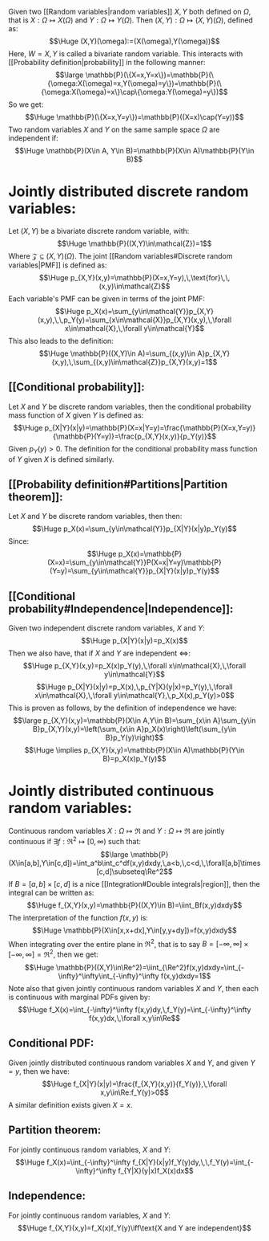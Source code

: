 Given two [[Random variables|random variables]] $X,Y$ both defined on $\Omega$, that is $X:\Omega\mapsto X(\Omega)$ and $Y:\Omega\mapsto Y(\Omega)$. Then $(X,Y):\Omega\mapsto(X,Y)(\Omega)$, defined as:$$\Huge (X,Y)(\omega):=(X(\omega),Y(\omega))$$
Here, $W=X,Y$ is called a bivariate random variable. This interacts with [[Probability definition|probability]] in the following manner:$$\large \mathbb{P}(\{X=x,Y=x\})=\mathbb{P}(\{\omega:X(\omega)=x,Y(\omega)=y\})=\mathbb{P}(\{\omega:X(\omega)=x\}\cap\{\omega:Y(\omega)=y\})$$
So we get:$$\Huge \mathbb{P}(\{X=x,Y=y\})=\mathbb{P}((X=x)\cap(Y=y))$$
Two random variables $X$ and $Y$ on the same sample space $\Omega$ are independent if:$$\Huge \mathbb{P}(X\in A, Y\in B)=\mathbb{P}(X\in A)\mathbb{P}(Y\in B)$$

# Jointly distributed discrete random variables:

Let $(X,Y)$ be a bivariate discrete random variable, with:$$\Huge \mathbb{P}((X,Y)\in\mathcal{Z})=1$$
Where $\mathcal{Z}\subseteq(X,Y)(\Omega)$. The joint [[Random variables#Discrete random variables|PMF]] is defined as:$$\Huge p_{X,Y}(x,y)=\mathbb{P}(X=x,Y=y),\,\text{for}\,\,(x,y)\in\mathcal{Z}$$
Each variable's PMF can be given in terms of the joint PMF:$$\Huge p_X(x)=\sum_{y\in\mathcal{Y}}p_{X,Y}(x,y),\,\,p_Y(y)=\sum_{x\in\mathcal{X}}p_{X,Y}(x,y),\,\forall x\in\mathcal{X},\,\forall y\in\mathcal{Y}$$
This also leads to the definition:$$\Huge \mathbb{P}((X,Y)\in A)=\sum_{(x,y)\in A}p_{X,Y}(x,y),\,\sum_{(x,y)\in\mathcal{Z}}p_{X,Y}(x,y)=1$$
## [[Conditional probability]]:

Let $X$ and $Y$ be discrete random variables, then the conditional probability mass function of $X$ given $Y$ is defined as:$$\Huge p_{X|Y}(x|y)=\mathbb{P}(X=x|Y=y)=\frac{\mathbb{P}(X=x,Y=y)}{\mathbb{P}(Y=y)}=\frac{p_{X,Y}(x,y)}{p_Y(y)}$$
Given $p_Y(y)>0$. The definition for the conditional probability mass function of $Y$ given $X$ is defined similarly.

## [[Probability definition#Partitions|Partition theorem]]:

Let $X$ and $Y$ be discrete random variables, then then:$$\Huge p_X(x)=\sum_{y\in\mathcal{Y}}p_{X|Y}(x|y)p_Y(y)$$
Since:$$\Huge p_X(x)=\mathbb{P}(X=x)=\sum_{y\in\mathcal{Y}}P(X=x|Y=y)\mathbb{P}(Y=y)=\sum_{y\in\mathcal{Y}}p_{X|Y}(x|y)p_Y(y)$$
## [[Conditional probability#Independence|Independence]]:

Given two independent discrete random variables, $X$ and $Y$:$$\Huge p_{X|Y}(x|y)=p_X(x)$$
Then we also have, that if $X$ and $Y$ are independent $\iff$:
$$\Huge p_{X,Y}(x,y)=p_X(x)p_Y(y),\,\forall x\in\mathcal{X},\,\forall y\in\mathcal{Y}$$$$\Huge p_{X|Y}(x|y)=p_X(x),\,p_{Y|X}(y|x)=p_Y(y),\,\forall x\in\mathcal{X},\,\forall y\in\mathcal{Y},\,p_X(x),p_Y(y)>0$$
This is proven as follows, by the definition of independence we have:$$\large p_{X,Y}(x,y)=\mathbb{P}(X\in A,Y\in B)=\sum_{x\in A}\sum_{y\in B}p_{X,Y}(x,y)=\left(\sum_{x\in A}p_X(x)\right)\left(\sum_{y\in B}p_Y(y)\right)$$$$\Huge \implies p_{X,Y}(x,y)=\mathbb{P}(X\in A)\mathbb{P}(Y\in B)=p_X(x)p_Y(y)$$

# Jointly distributed continuous random variables:

Continuous random variables $X:\Omega\mapsto\Re$ and $Y:\Omega\mapsto\Re$ are jointly continuous if $\exists f:\Re^2\mapsto[0,\infty)$ such that:$$\large \mathbb{P}(X\in[a,b],Y\in[c,d])=\int_a^b\int_c^df(x,y)dxdy,\,a<b,\,c<d,\,\forall[a,b]\times[c,d]\subseteq\Re^2$$
If $B=[a,b]\times[c,d]$ is a nice [[Integration#Double integrals|region]], then the integral can be written as:$$\Huge f_{X,Y}(x,y)=\mathbb{P}((X,Y)\in B)=\iint_Bf(x,y)dxdy$$
The interpretation of the function $f(x,y)$ is:
$$\Huge \mathbb{P}(X\in[x,x+dx],Y\in[y,y+dy])=f(x,y)dxdy$$
When integrating over the entire plane in $\Re^2$, that is to say $B=[-\infty,\infty]\times[-\infty,\infty]=\Re^2$, then we get:$$\Huge \mathbb{P}((X,Y)\in\Re^2)=\iint_{\Re^2}f(x,y)dxdy=\int_{-\infty}^\infty\int_{-\infty}^\infty f(x,y)dxdy=1$$
Note also that given jointly continuous random variables $X$ and $Y$, then each is continuous with marginal PDFs given by:$$\Huge f_X(x)=\int_{-\infty}^\infty f(x,y)dy,\,f_Y(y)=\int_{-\infty}^\infty f(x,y)dx,\,\forall x,y\in\Re$$
## Conditional PDF:

Given jointly distributed continuous random variables $X$ and $Y$, and given $Y=y$, then we have:$$\Huge f_{X|Y}(x|y)=\frac{f_{X,Y}(x,y)}{f_Y(y)},\,\forall x,y\in\Re:f_Y(y)>0$$
A similar definition exists given $X=x$.

## Partition theorem:

For jointly continuous random variables, $X$ and $Y$:
$$\Huge f_X(x)=\int_{-\infty}^\infty f_{X|Y}(x|y)f_Y(y)dy,\,\,f_Y(y)=\int_{-\infty}^\infty f_{Y|X}(y|x)f_X(x)dx$$

## Independence:

For jointly continuous random variables, $X$ and $Y$:$$\Huge f_{X,Y}(x,y)=f_X(x)f_Y(y)\iff\text{X and Y are independent}$$
